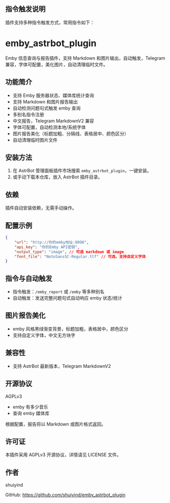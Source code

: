 ## 指令触发说明

插件支持多种指令触发方式，常用指令如下：

# emby_astrbot_plugin

Emby 信息查询与报告插件，支持 Markdown 和图片输出，自动触发，Telegram 兼容，字体可配置，美化图片，自动清理临时文件。

## 功能简介

- 支持 Emby 服务器状态、媒体库统计查询
- 支持 Markdown 和图片报告输出
- 自动检测问题句式触发 emby 查询
- 多别名指令注册
- 中文报告，Telegram MarkdownV2 兼容
- 字体可配置，自动检测本地/系统字体
- 图片报告美化（标题加粗、分隔线、表格居中、颜色区分）
- 自动清理临时图片文件

## 安装方法

1. 在 AstrBot 管理面板插件市场搜索 `emby_astrbot_plugin`，一键安装。
2. 或手动下载本仓库，放入 AstrBot 插件目录。

## 依赖

插件自动安装依赖，无需手动操作。

## 配置示例

```json
{
	"url": "http://你的emby地址:8096",
	"api_key": "你的Emby API密钥",
	"output_type": "image", // 可选 markdown 或 image
	"font_file": "NotoSansSC-Regular.ttf" // 可选，支持自定义字体
}
```

## 指令与自动触发

- 指令触发：`/emby_report` 或 `/emby` 等多种别名
- 自动触发：发送完整问题句式自动响应 emby 状态/统计

## 图片报告美化

- emby 风格黑绿渐变背景，标题加粗，表格居中，颜色区分
- 支持自定义字体，中文无方块字

## 兼容性

- 支持 AstrBot 最新版本，Telegram MarkdownV2

## 开源协议

AGPLv3
 - emby 有多少音乐
 - 查询 emby 媒体库

根据配置，报告将以 Markdown 或图片格式返回。

## 许可证

本插件采用 AGPLv3 开源协议，详情请见 LICENSE 文件。

## 作者

shuiyind

GitHub: https://github.com/shuiyind/emby_astrbot_plugin
